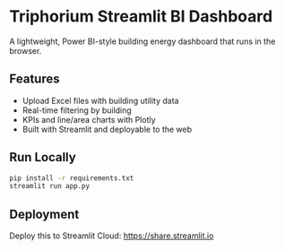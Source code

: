 
# Triphorium Streamlit BI Dashboard

A lightweight, Power BI-style building energy dashboard that runs in the browser.

## Features
- Upload Excel files with building utility data
- Real-time filtering by building
- KPIs and line/area charts with Plotly
- Built with Streamlit and deployable to the web

## Run Locally
```bash
pip install -r requirements.txt
streamlit run app.py
```

## Deployment
Deploy this to Streamlit Cloud: https://share.streamlit.io

